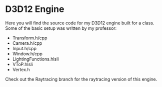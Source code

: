 # D3D12 Engine
Here you will find the source code for my D3D12 engine built for a class.
Some of the basic setup was written by my professor:
- Transform.h/cpp
- Camera.h/cpp
- Input.h/cpp
- Window.h/cpp
- LightingFunctions.hlsli
- VToP.hlsli
- Vertex.h

Check out the Raytracing branch for the raytracing version of this engine.
